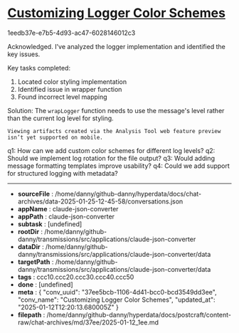 # [Customizing Logger Color Schemes](https://claude.ai/chat/37ee5bcb-1106-4d41-bcc0-bcd3549dd3ee)

1eedb37e-e7b5-4d93-ac47-6028146012c3

 Acknowledged. I've analyzed the logger implementation and identified the key issues.

Key tasks completed:
1. Located color styling implementation
2. Identified issue in wrapper function
3. Found incorrect level mapping

Solution: The `wrapLogger` function needs to use the message's level rather than the current log level for styling.
```
Viewing artifacts created via the Analysis Tool web feature preview isn’t yet supported on mobile.
```



q1: How can we add custom color schemes for different log levels?
q2: Should we implement log rotation for the file output?
q3: Would adding message formatting templates improve usability?
q4: Could we add support for structured logging with metadata?

---

* **sourceFile** : /home/danny/github-danny/hyperdata/docs/chat-archives/data-2025-01-25-12-45-58/conversations.json
* **appName** : claude-json-converter
* **appPath** : claude-json-converter
* **subtask** : [undefined]
* **rootDir** : /home/danny/github-danny/transmissions/src/applications/claude-json-converter
* **dataDir** : /home/danny/github-danny/transmissions/src/applications/claude-json-converter/data
* **targetPath** : /home/danny/github-danny/transmissions/src/applications/claude-json-converter/data
* **tags** : ccc10.ccc20.ccc30.ccc40.ccc50
* **done** : [undefined]
* **meta** : {
  "conv_uuid": "37ee5bcb-1106-4d41-bcc0-bcd3549dd3ee",
  "conv_name": "Customizing Logger Color Schemes",
  "updated_at": "2025-01-12T12:20:13.680005Z"
}
* **filepath** : /home/danny/github-danny/hyperdata/docs/postcraft/content-raw/chat-archives/md/37ee/2025-01-12_1ee.md
